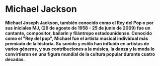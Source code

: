 # Michael Jackson

**Michael Joseph Jackson, también conocido como el Rey del Pop o por sus iniciales MJ, (29 de agosto de 1958 - 25 de junio de 2009) fue un cantante, compositor, bailarín y filántropo estadounidense. Conocido como el "Rey del pop", Michael fue el artista musical individual más premiado de la historia. Su sonido y estilo han influido en artistas de varios géneros, y sus contribuciones a la música, la danza y la moda lo convirtieron en una figura mundial de la cultura popular durante cuatro décadas.**